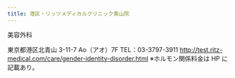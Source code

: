 ```yaml
---
title: 港区・リッツメディカルクリニック青山院
---
```


美容外科

東京都港区北青山 3-11-7 Ao（アオ）7F
TEL：03-3797-3911
<http://test.ritz-medical.com/care/gender-identity-disorder.html>
※ホルモン関係料金は HP に記載あり。
